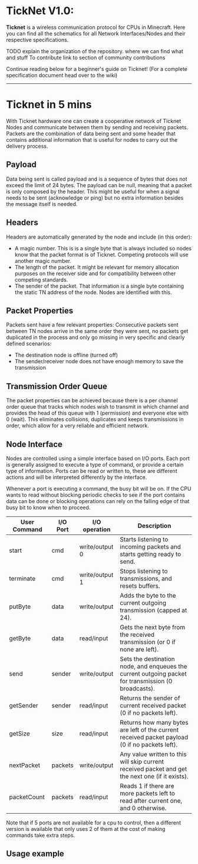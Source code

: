 # TickNet V1.0:

**Ticknet** is a wireless communication protocol for CPUs in Minecraft. Here you can find all the schematics for all Network Interfaces/Nodes and their respective specifications. 

TODO explain the organization of the repository. where we can find what and stuff
To contribute link to section of community contributions

Continue reading below for a beginner's guide on Ticknet!
(For a complete specification document head over to the wiki)

---
# Ticknet in 5 mins
With Ticknet hardware one can create a cooperative network of Ticknet Nodes and communicate between them by sending and receiving packets. Packets are the combination of data being sent and some header that contains additional information that is useful for nodes to carry out the delivery process. 
## Payload
Data being sent is called payload and is a sequence of bytes that does not exceed the limit of 24 bytes. The payload can be null, meaning that a packet is only composed by the header. This might be useful for when a signal needs to be sent (acknowledge or ping) but no extra information besides the message itself is needed.
## Headers
Headers are automatically generated by the node and include (in this order): 
- A magic number. This is is a single byte that is always included so nodes know that the packet format is of Ticknet. Competing protocols will use another magic number.
- The length of the packet. It might be relevant for memory allocation purposes on the receiver side and for compatibility between other competing standards.
- The sender of the packet. That information is a single byte containing the static TN address of the node. Nodes are identified with this.
## Packet Properties
Packets sent have a few relevant properties: Consecutive packets sent between TN nodes arrive in the same order they were sent, no packets get duplicated in the process and only go missing in very specific and clearly defined scenarios:
-  The destination node is offline (turned off)
- The sender/receiver node does not have enough memory to save the transmission
## Transmission Order Queue
The packet properties can be achieved because there is a per channel order queue that tracks which nodes wish to transmit in which channel and provides the head of this queue with 1 (permission) and everyone else with 0 (wait). This eliminates collisions, duplicates and keeps transmissions in order, which allow for a very reliable and efficient network.
## Node Interface
Nodes are controlled using a simple interface based on I/O ports. Each port is generally assigned to execute a type of command, or provide a certain type of information. Ports can be read or written to, these are different actions and will be interpreted differently by the interface.

Whenever a port is executing a command, the busy bit will be on. If the CPU wants to read without blocking periodic checks to see if the port contains data can be done or blocking operations can rely on the falling edge of that busy bit to know when to proceed.

| User Command | I/O Port | I/O operation  | Description                                                                                          |
| ------------ | -------- | -------------- | ---------------------------------------------------------------------------------------------------- |
| start        | cmd      | write/output 0 | Starts listening to incoming packets and starts getting ready to send.                               |
| terminate    | cmd      | write/output 1 | Stops listening to transmissions, and resets buffers.                                                |
| putByte      | data     | write/output   | Adds the byte to the current outgoing transmission (capped at 24).                                   |
| getByte      | data     | read/input     | Gets the next byte from the received transmission (or 0 if none are left).                           |
| send         | sender   | write/output   | Sets the destination node, and enqueues the current outgoing packet for transmission (0 broadcasts). |
| getSender    | sender   | read/input     | Returns the sender of current received packet (0 if no packets left).                                |
| getSize      | size     | read/input     | Returns how many bytes are left of the current received packet payload (0 if no packets left).       |
| nextPacket   | packets  | write/output   | Any value written to this will skip current received packet and get the next one (if it exists).     |
| packetCount  | packets  | read/input     | Reads 1 if there are more packets left to read after current one, and 0 otherwise.                   |
Note that if 5 ports are not available for a cpu to control, then a different version is available that only uses 2 of them at the cost of making commands take extra steps.
## Usage example
